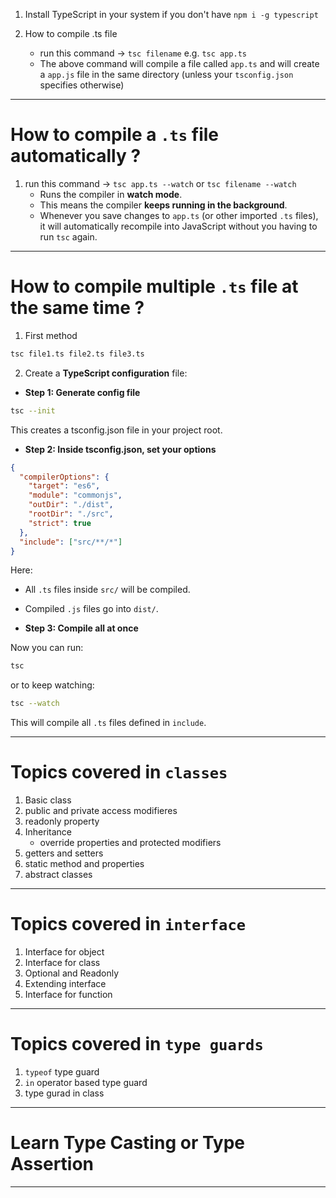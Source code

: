 1. Install TypeScript in your system if you don't have
   `npm i -g typescript`

2. How to compile .ts file

   - run this command -> `tsc filename` e.g. `tsc app.ts`
   - The above command will compile a file called `app.ts` and will create a `app.js` file in the same directory (unless your `tsconfig.json` specifies otherwise)

---

# How to compile a `.ts` file automatically ?

1. run this command -> `tsc app.ts --watch` or `tsc filename --watch`
   - Runs the compiler in **watch mode**.
   - This means the compiler **keeps running in the background**.
   - Whenever you save changes to `app.ts` (or other imported `.ts` files), it will automatically recompile into JavaScript without you having to run `tsc` again.

---

# How to compile multiple `.ts` file at the same time ?

1. First method

```bash
tsc file1.ts file2.ts file3.ts
```

2. Create a **TypeScript configuration** file:

- **Step 1: Generate config file**

```bash
tsc --init
```

This creates a tsconfig.json file in your project root.

- **Step 2: Inside tsconfig.json, set your options**

```json
{
  "compilerOptions": {
    "target": "es6",
    "module": "commonjs",
    "outDir": "./dist",
    "rootDir": "./src",
    "strict": true
  },
  "include": ["src/**/*"]
}
```

Here:

- All `.ts` files inside `src/` will be compiled.

- Compiled `.js` files go into `dist/`.

- **Step 3: Compile all at once**

Now you can run:

```bash
tsc
```

or to keep watching:

```bash
tsc --watch
```

This will compile all `.ts` files defined in `include`.

---

# Topics covered in `classes`

1. Basic class
2. public and private access modifieres
3. readonly property
4. Inheritance
   - override properties and protected modifiers
5. getters and setters
6. static method and properties
7. abstract classes

---

# Topics covered in `interface`

1. Interface for object
2. Interface for class
3. Optional and Readonly
4. Extending interface
5. Interface for function

---

# Topics covered in `type guards`

1. `typeof` type guard
2. `in` operator based type guard
3. type gurad in class

---

# Learn Type Casting or Type Assertion

---
